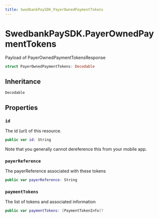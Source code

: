 ```yaml
---
title: SwedbankPaySDK_PayerOwnedPaymentTokens
---
```

# SwedbankPaySDK.PayerOwnedPaymentTokens

Payload of PayerOwnedPaymentTokensResponse

``` swift
struct PayerOwnedPaymentTokens: Decodable 
```

## Inheritance

`Decodable`

## Properties

### `id`

The id (url) of this resource.

``` swift
public var id: String
```

Note that you generally cannot dereference this from your mobile app.

### `payerReference`

The payerReference associated with these tokens

``` swift
public var payerReference: String
```

### `paymentTokens`

The list of tokens and associated information

``` swift
public var paymentTokens: [PaymentTokenInfo]?
```
